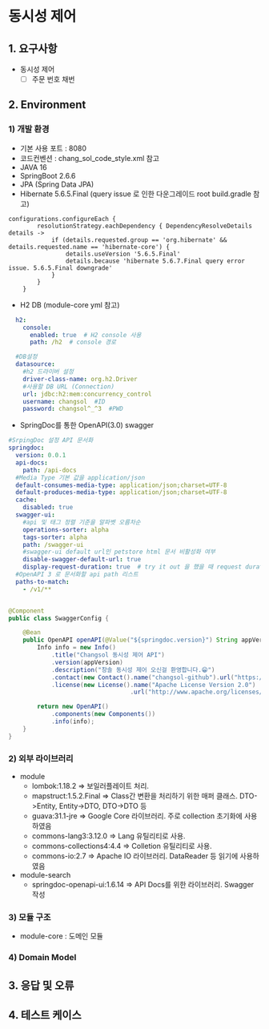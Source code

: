 # 동시성 제어

## 1. 요구사항
- 동시성 제어
  - [ ] 주문 번호 채번
## 2. Environment

### 1) 개발 환경
- 기본 사용 포트 : 8080
- 코드컨벤션 : chang_sol_code_style.xml 참고
- JAVA 16
- SpringBoot 2.6.6
- JPA (Spring Data JPA)
- Hibernate 5.6.5.Final (query issue 로 인한 다운그레이드 root build.gradle 참고)

```
configurations.configureEach {
        resolutionStrategy.eachDependency { DependencyResolveDetails details ->
            if (details.requested.group == 'org.hibernate' && details.requested.name == 'hibernate-core') {
                details.useVersion '5.6.5.Final'
                details.because 'hibernate 5.6.7.Final query error issue. 5.6.5.Final downgrade'
            }
        }
    }
```

- H2 DB (module-core yml 참고)

```yaml
  h2:
    console:
      enabled: true  # H2 console 사용
      path: /h2  # console 경로

  #DB설정
  datasource:
    #h2 드라이버 설정
    driver-class-name: org.h2.Driver
    #사용할 DB URL (Connection)
    url: jdbc:h2:mem:concurrency_control
    username: changsol  #ID
    password: changsol^_^3  #PWD
```

- SpringDoc를 통한 OpenAPI(3.0) swagger 

```yaml
#SrpingDoc 설정 API 문서화
springdoc:
  version: 0.0.1
  api-docs:
    path: /api-docs
  #Media Type 기본 값을 application/json
  default-consumes-media-type: application/json;charset=UTF-8
  default-produces-media-type: application/json;charset=UTF-8
  cache:
    disabled: true
  swagger-ui:
    #api 및 태그 정렬 기준을 알파벳 오름차순
    operations-sorter: alpha
    tags-sorter: alpha
    path: /swagger-ui
    #swagger-ui default url인 petstore html 문서 비활성화 여부
    disable-swagger-default-url: true
    display-request-duration: true  # try it out 을 했을 때 request duration 을 추가로 찍어줌
  #OpenAPI 3 로 문서화할 api path 리스트
  paths-to-match:
    - /v1/**
```

```java

@Component
public class SwaggerConfig {

	@Bean
	public OpenAPI openAPI(@Value("${springdoc.version}") String appVersion) {
		Info info = new Info()
			.title("Changsol 동시성 제어 API")
			.version(appVersion)
			.description("창솔 동시성 제어 오신걸 환영합니다.😁")
			.contact(new Contact().name("changsol-github").url("https://github.com/ChangSol"))
			.license(new License().name("Apache License Version 2.0")
								  .url("http://www.apache.org/licenses/LICENSE-2.0"));

		return new OpenAPI()
			.components(new Components())
			.info(info);
	}
}
```

### 2) 외부 라이브러리
- module 
  - lombok:1.18.2 => 보일러플레이트 처리.
  - mapstruct:1.5.2.Final => Class간 변환을 처리하기 위한 매퍼 클래스. DTO->Entity, Entity->DTO, DTO->DTO 등
  - guava:31.1-jre => Google Core 라이브러리. 주로 collection 초기화에 사용하였음
  - commons-lang3:3.12.0 => Lang 유틸리티로 사용.
  - commons-collections4:4.4 => Colletion 유틸리티로 사용.
  - commons-io:2.7 => Apache IO 라이브러리. DataReader 등 읽기에 사용하였음
- module-search
  - springdoc-openapi-ui:1.6.14 => API Docs를 위한 라이브러리. Swagger 작성 

### 3) 모듈 구조

- module-core : 도메인 모듈

### 4) Domain Model

## 3. 응답 및 오류

## 4. 테스트 케이스